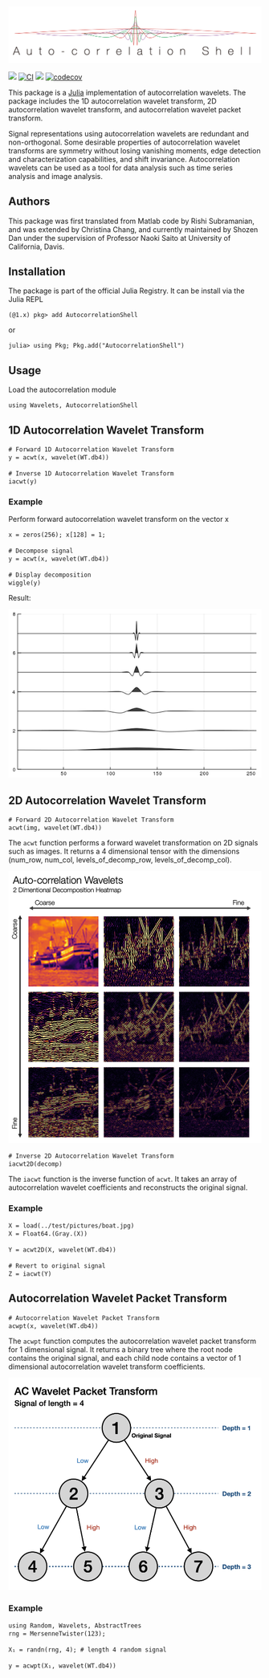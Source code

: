 [![AutocorrelationShell.jl](figures/autocorrelation_shell_logo.png)](https://ShozenD.github.io/AutocorrelationShell.jl/stable)

[![](https://img.shields.io/badge/docs-stable-blue.svg)](https://ShozenD.github.io/AutocorrelationShell.jl/stable)
[![CI](https://github.com/ShozenD/AutocorrelationShell.jl/actions/workflows/CI.yml/badge.svg)](https://github.com/ShozenD/AutocorrelationShell.jl/actions)
[![](https://gitlab.com/BoundaryValueProblems/autocorrelation-shell/badges/master/pipeline.svg)](https://gitlab.com/BoundaryValueProblems/autocorrelation-shell/-/commits/master)
[![codecov](https://codecov.io/gh/ShozenD/AutocorrelationShell.jl/branch/master/graph/badge.svg)](https://codecov.io/gh/ShozenD/AutocorrelationShell.jl)


This package is a [Julia](https://github.com/JuliaLang/julia) implementation of autocorrelation wavelets. The package includes the 1D autocorrelation wavelet transform, 2D autocorrelation wavelet transform, and autocorrelation wavelet packet transform.

Signal representations using autocorrelation wavelets are redundant and non-orthogonal. Some desirable properties of autocorrelation wavelet transforms are symmetry without losing vanishing moments, edge detection and characterization capabilities, and shift invariance. Autocorrelation wavelets can be used as a tool for data analysis such as time series analysis and image analysis.

## Authors
This package was first translated from Matlab code by Rishi Subramanian, and was extended by Christina Chang, and currently maintained by Shozen Dan under the supervision of Professor Naoki Saito at University of California, Davis.

## Installation
The package is part of the official Julia Registry. It can be install via the Julia REPL
```
(@1.x) pkg> add AutocorrelationShell
```
or
```
julia> using Pkg; Pkg.add("AutocorrelationShell")
```

## Usage
Load the autocorrelation module
```{julia}
using Wavelets, AutocorrelationShell
```

## 1D Autocorrelation Wavelet Transform
```{julia}
# Forward 1D Autocorrelation Wavelet Transform
y = acwt(x, wavelet(WT.db4))

# Inverse 1D Autocorrelation Wavelet Transform
iacwt(y)
```

### Example
Perform forward autocorrelation wavelet transform on the vector x
```{julia}
x = zeros(256); x[128] = 1;

# Decompose signal
y = acwt(x, wavelet(WT.db4))

# Display decomposition
wiggle(y)
```

Result:

![Result](figures/auto_decomposition.png)

## 2D Autocorrelation Wavelet Transform
```{julia}
# Forward 2D Autocorrelation Wavelet Transform
acwt(img, wavelet(WT.db4))
```
The `acwt` function performs a forward wavelet transformation on 2D signals such as images. It returns a 4 dimensional tensor with the dimensions (num_row, num_col, levels_of_decomp_row, levels_of_decomp_col).

<img src="figures/ac2d_decomp_heatmap.png" alt="AC2D transform example" width="600" />

```{julia}
# Inverse 2D Autocorrelation Wavelet Transform
iacwt2D(decomp)
```
The `iacwt` function is the inverse function of `acwt`. It takes an array of autocorrelation wavelet coefficients and reconstructs the original signal.

### Example
```{julia}
X = load(../test/pictures/boat.jpg)
X = Float64.(Gray.(X))

Y = acwt2D(X, wavelet(WT.db4))

# Revert to original signal
Z = iacwt(Y)
```

## Autocorrelation Wavelet Packet Transform
```{julia}
# Autocorrelation Wavelet Packet Transform
acwpt(x, wavelet(WT.db4))
```
The `acwpt` function computes the autocorrelation wavelet packet transform for 1 dimensional signal. It returns a binary tree where the root node contains the original signal, and each child node contains a vector of 1 dimensional autocorrelation wavelet transform coefficients.

<img src="figures/acwpt_diagram.png" alt="AC Wavelet Packet Transform Diagram" width="600" />

### Example
```{julia}
using Random, Wavelets, AbstractTrees
rng = MersenneTwister(123);

X₁ = randn(rng, 4); # length 4 random signal

y = acwpt(X₁, wavelet(WT.db4))
```
